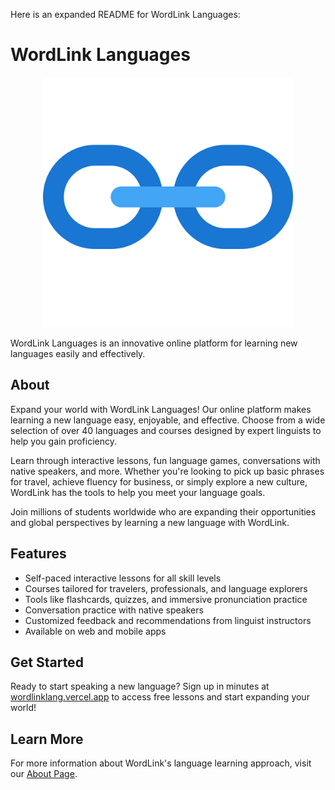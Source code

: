 Here is an expanded README for WordLink Languages:

# WordLink Languages

<p align="center">
  <img src="/public/images/logo.svg" width="400">
</p>

WordLink Languages is an innovative online platform for learning new languages easily and effectively.

## About

Expand your world with WordLink Languages! Our online platform makes learning a new language easy, enjoyable, and effective. Choose from a wide selection of over 40 languages and courses designed by expert linguists to help you gain proficiency.

Learn through interactive lessons, fun language games, conversations with native speakers, and more. Whether you're looking to pick up basic phrases for travel, achieve fluency for business, or simply explore a new culture, WordLink has the tools to help you meet your language goals.

Join millions of students worldwide who are expanding their opportunities and global perspectives by learning a new language with WordLink.

## Features

- Self-paced interactive lessons for all skill levels
- Courses tailored for travelers, professionals, and language explorers
- Tools like flashcards, quizzes, and immersive pronunciation practice
- Conversation practice with native speakers
- Customized feedback and recommendations from linguist instructors
- Available on web and mobile apps

## Get Started

Ready to start speaking a new language? Sign up in minutes at [wordlinklang.vercel.app](https://wordlinklang.vercel.app/) to access free lessons and start expanding your world!

## Learn More

For more information about WordLink's language learning approach, visit our [About Page](https://wordlinklang.vercel.app/).
